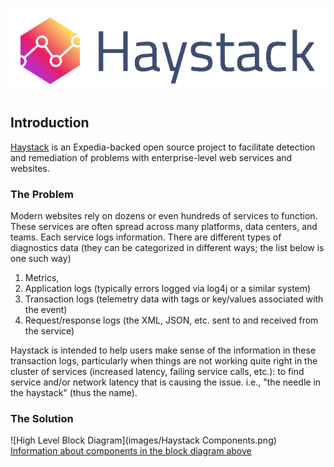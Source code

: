 # ![Haystack](images/logo.png)


## Introduction

[Haystack](https://github.com/ExpediaDotCom/haystack) is an Expedia-backed open source project to facilitate detection
and remediation of problems with enterprise-level web services and websites.

### The Problem
Modern websites rely on dozens or even hundreds of services to function. These services are often spread across many
platforms, data centers, and teams. Each service logs information. There are different types of diagnostics data (they can be
categorized in different ways; the list below is one such way)
1. Metrics,
2. Application logs (typically errors logged via log4j or a similar system)
3. Transaction logs (telemetry data with tags or key/values associated with the event)
4. Request/response logs (the XML, JSON, etc. sent to and received from the service)

Haystack is intended to help users make sense of the information in these transaction logs, particularly when things are not
working quite right in the cluster of services (increased latency, failing service calls, etc.): to find service and/or network latency that is causing the issue. i.e., "the needle in the haystack" (thus the name).

### The Solution
![High Level Block Diagram](images/Haystack Components.png)
<br/>
[Information about components in the block diagram above](infrastructure/section.md)

